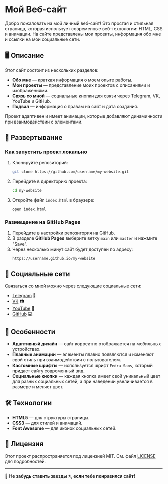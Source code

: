 # Мой Веб-сайт

Добро пожаловать на мой личный веб-сайт! Это простая и стильная страница, которая использует современные веб-технологии: HTML, CSS и анимации. На сайте представлены мои проекты, информация обо мне и ссылки на мои социальные сети.

## 🖥️ Описание

Этот сайт состоит из нескольких разделов:

- **Обо мне** — краткая информация о моем опыте работы.
- **Мои проекты** — представление моих проектов с описаниями и изображениями.
- **Связь со мной** — социальные кнопки для связи через Telegram, VK, YouTube и GitHub.
- **Подвал** — информация о правам на сайт и дата создания.

Проект адаптивен и имеет анимации, которые добавляют динамичности при взаимодействии с элементами.

## 🚀 Развертывание

### Как запустить проект локально

1. Клонируйте репозиторий:
   ```bash
   git clone https://github.com/username/my-website.git
   ```
   
2. Перейдите в директорию проекта:
   ```bash
   cd my-website
   ```

3. Откройте файл `index.html` в браузере:
   ```bash
   open index.html
   ```

### Размещение на GitHub Pages

1. Перейдите в настройки репозитория на GitHub.
2. В разделе **GitHub Pages** выберите ветку `main` или `master` и нажмите "Save".
3. Через несколько минут сайт будет доступен по адресу:
   ```text
   https://username.github.io/my-website
   ```

## 🔗 Социальные сети

Связаться со мной можно через следующие социальные сети:

- [Telegram](https://t.me/yourprofile) 📱
- [VK](https://vk.com/yourprofile) 📷
- [YouTube](https://youtube.com/yourprofile) 🎥
- [GitHub](https://github.com/yourprofile) 💻

## 🎨 Особенности

- **Адаптивный дизайн** — сайт корректно отображается на мобильных устройствах.
- **Плавные анимации** — элементы плавно появляются и изменяют свой стиль при взаимодействии с пользователем.
- **Кастомные шрифты** — используется шрифт `Fedra Sans`, который придает сайту современный вид.
- **Социальные кнопки** — каждая кнопка имеет свой уникальный цвет для разных социальных сетей, а при наведении увеличивается в размере и меняет цвет.

## 🛠️ Технологии

- **HTML5** — для структуры страницы.
- **CSS3** — для стилей и анимаций.
- **Font Awesome** — для иконок социальных сетей.

## 📄 Лицензия

Этот проект распространяется под лицензией MIT. См. файл [LICENSE](LICENSE) для подробностей.

---

📢 **Не забудь ставить звезды ⭐️, если тебе понравился сайт!**

```


